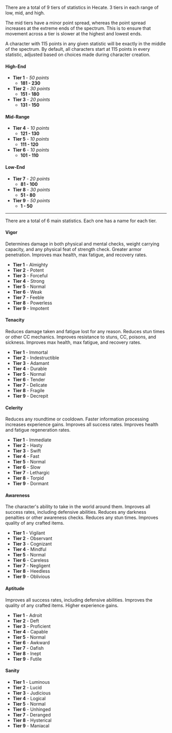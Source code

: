 There are a total of 9 tiers of statistics in Hecate. 3 tiers in each range of low, mid, and high.

The mid tiers have a minor point spread, whereas the point spread increases at the extreme ends of the spectrum. This is to ensure that movement across a tier is slower at the highest and lowest ends.

A character with 115 points in any given statistic will be exactly in the middle of the spectrum. By default, all characters start at 115 points in every statistic, adjusted based on choices made during character creation.

#### High-End
* **Tier 1** - *50 points*
    * **181 - 230**
* **Tier 2** - *30 points*
    * **151 - 180**
* **Tier 3** - *20 points*
    * **131 - 150**

#### Mid-Range
* **Tier 4** - *10 points*
    * **121 - 130**
* **Tier 5** - *10 points*
    * **111 - 120**
* **Tier 6** - *10 points*
    * **101 - 110**

#### Low-End
* **Tier 7** - *20 points*
    * **81 - 100**
* **Tier 8** - *30 points*
    * **51 - 80**
* **Tier 9** - *50 points*
    * **1 - 50**

***

There are a total of 6 main statistics. Each one has a name for each tier.

#### Vigor

Determines damage in both physical and mental checks, weight carrying capacity, and any physical feat of strength check. Greater armor penetration. Improves max health, max fatigue, and recovery rates.

* **Tier 1** - Almighty
* **Tier 2** - Potent
* **Tier 3** - Forceful
* **Tier 4** - Strong
* **Tier 5** - Normal
* **Tier 6** - Weak
* **Tier 7** - Feeble
* **Tier 8** - Powerless
* **Tier 9** - Impotent

#### Tenacity

Reduces damage taken and fatigue lost for any reason. Reduces stun times or other CC mechanics. Improves resistance to stuns, CC, poisons, and sickness. Improves max health, max fatigue, and recovery rates.

* **Tier 1** - Immortal
* **Tier 2** - Indestructible
* **Tier 3** - Adamant
* **Tier 4** - Durable
* **Tier 5** - Normal
* **Tier 6** - Tender
* **Tier 7** - Delicate
* **Tier 8** - Fragile
* **Tier 9** - Decrepit

#### Celerity

Reduces any roundtime or cooldown. Faster information processing increases experience gains. Improves all success rates. Improves health and fatigue regeneration rates.

* **Tier 1** - Immediate
* **Tier 2** - Hasty
* **Tier 3** - Swift
* **Tier 4** - Fast
* **Tier 5** - Normal
* **Tier 6** - Slow
* **Tier 7** - Lethargic
* **Tier 8** - Torpid
* **Tier 9** - Dormant

#### Awareness

The character's ability to take in the world around them. Improves all success rates, including defensive abilities. Reduces any darkness penalties or other awareness checks. Reduces any stun times. Improves quality of any crafted items.

* **Tier 1** - Vigilant
* **Tier 2** - Observant
* **Tier 3** - Cognizant
* **Tier 4** - Mindful
* **Tier 5** - Normal
* **Tier 6** - Careless
* **Tier 7** - Negligent
* **Tier 8** - Heedless
* **Tier 9** - Oblivious

#### Aptitude

Improves all success rates, including defensive abilities. Improves the quality of any crafted items. Higher experience gains.

* **Tier 1** - Adroit
* **Tier 2** - Deft
* **Tier 3** - Proficient
* **Tier 4** - Capable
* **Tier 5** - Normal
* **Tier 6** - Awkward
* **Tier 7** - Oafish
* **Tier 8** - Inept
* **Tier 9** - Futile

#### Sanity
* **Tier 1** - Luminous
* **Tier 2** - Lucid
* **Tier 3** - Judicious
* **Tier 4** - Logical
* **Tier 5** - Normal
* **Tier 6** - Unhinged
* **Tier 7** - Deranged
* **Tier 8** - Hysterical
* **Tier 9** - Maniacal
